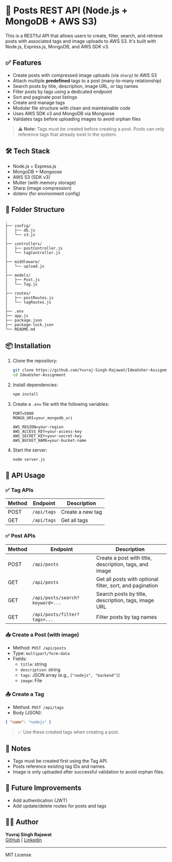 # 📝 Posts REST API (Node.js + MongoDB + AWS S3)

This is a RESTful API that allows users to create, filter, search, and retrieve posts with associated tags and image uploads to AWS S3. It's built with Node.js, Express.js, MongoDB, and AWS SDK v3.

## ✅ Features

- Create posts with compressed image uploads (via `sharp`) to AWS S3
- Attach multiple **predefined** tags to a post (many-to-many relationship)
- Search posts by title, description, image URL, or tag names
- Filter posts by tags using a dedicated endpoint
- Sort and paginate post listings
- Create and manage tags
- Modular file structure with clean and maintainable code
- Uses AWS SDK v3 and MongoDB via Mongoose
- Validates tags before uploading images to avoid orphan files

> ⚠️ **Note:** Tags must be created before creating a post. Posts can only reference tags that already exist in the system.

## 🛠 Tech Stack

- Node.js + Express.js
- MongoDB + Mongoose
- AWS S3 (SDK v3)
- Multer (with memory storage)
- Sharp (image compression)
- dotenv (for environment config)

## 📁 Folder Structure

```
.
├── config/
│   ├── db.js
│   └── s3.js
│
├── controllers/
│   ├── postController.js
│   └── tagController.js
│
├── middleware/
│   └── upload.js 
│
├── models/
│   ├── Post.js
│   └── Tag.js
│
├── routes/
│   ├── postRoutes.js
│   └── tagRoutes.js
│
├── .env
├── app.js
├── package.json
├── package-lock.json
└── README.md
```

## 📦 Installation

1. Clone the repository:
   ```bash
   git clone https://github.com/Yuvraj-Singh-Rajawat/IdeaUsher-Assignment.git
   cd IdeaUsher-Assignment
   ```

2. Install dependencies:
   ```bash
   npm install
   ```

3. Create a `.env` file with the following variables:

   ```env
   PORT=5000
   MONGO_URI=your_mongodb_uri

   AWS_REGION=your-region
   AWS_ACCESS_KEY=your-access-key
   AWS_SECRET_KEY=your-secret-key
   AWS_BUCKET_NAME=your-bucket-name
   ```

4. Start the server:
   ```bash
   node server.js
   ```

## 📸 API Usage

### ✅ Tag APIs

| Method | Endpoint     | Description           |
|--------|--------------|-----------------------|
| POST   | `/api/tags`  | Create a new tag      |
| GET    | `/api/tags`  | Get all tags          |

### ✅ Post APIs

| Method | Endpoint                    | Description                                                  |
|--------|-----------------------------|--------------------------------------------------------------|
| POST   | `/api/posts`                | Create a post with title, description, tags, and image       |
| GET    | `/api/posts`                | Get all posts with optional filter, sort, and pagination     |
| GET    | `/api/posts/search?keyword=...`| Search posts by title, description, tags, image URL          |
| GET    | `/api/posts/filter?tags=...`| Filter posts by tag names                       |

### 📥 Create a Post (with image)
- Method: `POST /api/posts`
- Type: `multipart/form-data`
- Fields:
  - `title`: string
  - `description`: string
  - `tags`: JSON array (e.g., `["nodejs", "backend"]`)
  - `image`: File

### 📤 Create a Tag
- Method: `POST /api/tags`
- Body (JSON):
```json
{ "name": "nodejs" }
```

> ✅ Use these created tags when creating a post.

## 📌 Notes

- Tags must be created first using the Tag API.
- Posts reference existing tag IDs and names.
- Image is only uploaded after successful validation to avoid orphan files.

## 🧠 Future Improvements

- Add authentication (JWT)
- Add update/delete routes for posts and tags

## 👨‍💻 Author

**Yuvraj Singh Rajawat**  
[GitHub](https://github.com/Yuvraj-Singh-Rajawat) | [LinkedIn](https://linkedin.com/in/yuvraj-singh-rajawat-)

---

MIT License